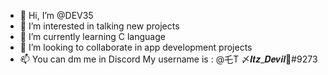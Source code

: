 - 👋 Hi, I’m @DEV35
- 👀 I’m interested in talking new projects
- 🌱 I’m currently learning C language 
- 💞️ I’m looking to collaborate in app development projects 
- 📫 You can dm me in Discord 
My username is : @乇T 〆𝑰𝒕𝒛_𝑫𝒆𝒗𝒊𝒍🖤#9273

<!---
DEV35/DEV35 is a ✨ special ✨ repository because its `README.md` (this file) appears on your GitHub profile.
You can click the Preview link to take a look at your changes.
--->
